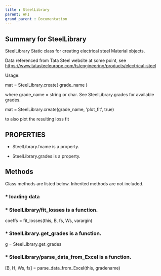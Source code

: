 ```yaml
---
title : SteelLibrary
parent: API
grand_parent : Documentation
---
```

## Summary for SteelLibrary
SteelLibrary Static class for creating electrical steel Material
objects.

Data referenced from Tata Steel website at some
point, see https://www.tatasteeleurope.com/ts/engineering/products/electrical-steel

Usage:

mat = SteelLibrary.create( grade_name )

where grade_name = string or char. See SteelLibrary.grades for available
grades.

mat = SteelLibrary.create(grade_name, 'plot_fit', true)

to also plot the resulting loss fit
## PROPERTIES
* SteelLibrary.fname is a property.

* SteelLibrary.grades is a property.

## Methods
Class methods are listed below. Inherited methods are not included.
### * loading data

### * SteelLibrary/fit_losses is a function.
coeffs = fit_losses(this, B, fs, Ws, varargin)

### * SteelLibrary.get_grades is a function.
g = SteelLibrary.get_grades

### * SteelLibrary/parse_data_from_Excel is a function.
[B, H, Ws, fs] = parse_data_from_Excel(this, gradename)

